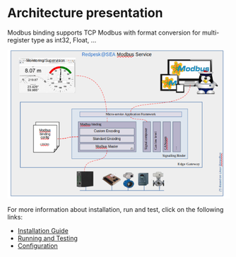 # Architecture presentation

Modbus binding supports TCP Modbus with format conversion for multi-register type as int32, Float, ...

![Modbus binding architecture](assets/modbus_binding_archi.png)

For more information about installation, run and test, click on the following links:

* [Installation Guide](./2-installation_guide.html)
* [Running and Testing](./4-running_and_testing.html)
* [Configuration](./3-configuration.html)
